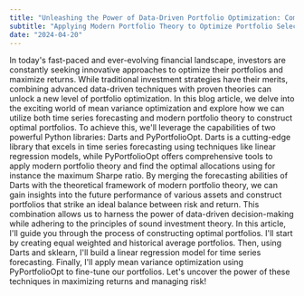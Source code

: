 ```yaml
---
title: "Unleashing the Power of Data-Driven Portfolio Optimization: Combining Forecasting and Modern Portfolio Theory"
subtitle: "Applying Modern Portfolio Theory to Optimize Portfolio Selection using PyPortfolioOpt based on time series forecasting with Darts"
date: "2024-04-20"
---
```


In today's fast-paced and ever-evolving financial landscape, investors are constantly seeking innovative approaches to optimize their portfolios and maximize returns. While traditional investment strategies have their merits, combining advanced data-driven techniques with proven theories can unlock a new level of portfolio optimization. In this blog article, we delve into the exciting world of mean variance optimization and explore how we can utilize both time series forecasting and modern portfolio theory to construct optimal portfolios.
To achieve this, we'll leverage the capabilities of two powerful Python libraries: Darts and PyPortfolioOpt. Darts is a cutting-edge library that excels in time series forecasting using techniques like linear regression models, while PyPortfolioOpt offers comprehensive tools to apply modern portfolio theory and find the optimal allocations using for instance the maximum Sharpe ratio.
By merging the forecasting abilities of Darts with the theoretical framework of modern portfolio theory, we can gain insights into the future performance of various assets and construct portfolios that strike an ideal balance between risk and return. This combination allows us to harness the power of data-driven decision-making while adhering to the principles of sound investment theory.
In this article, I'll guide you through the process of constructing optimal portfolios. I'll start by creating equal weighted and historical average portfolios. Then, using Darts and sklearn, I'll build a linear regression model for time series forecasting. Finally, I'll apply mean variance optimization using PyPortfolioOpt to fine-tune our portfolios. Let's uncover the power of these techniques in maximizing returns and managing risk!